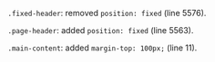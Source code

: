 `.fixed-header`: removed `position: fixed` (line 5576). 


`.page-header`: added `position: fixed` (line 5563).


`.main-content`: added `margin-top: 100px;` (line 11).
